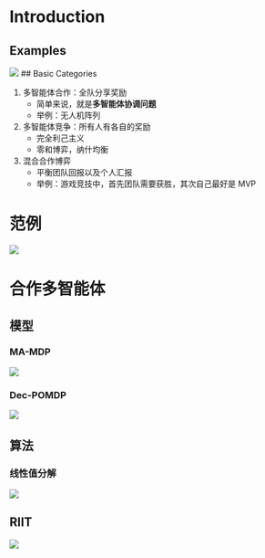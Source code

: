 # Introduction

## Examples

<img src="https://gitlab.com/mtdickens1998/mtd-images/-/raw/main/img/2024/07/9_17_41_1_202407091741350.png"/>
## Basic Categories

1. 多智能体合作：全队分享奖励
    - 简单来说，就是**多智能体协调问题**
    - 举例：无人机阵列
2. 多智能体竞争：所有人有各自的奖励
    - 完全利己主义
    - 零和博弈，纳什均衡
3. 混合合作博弈
    - 平衡团队回报以及个人汇报
    - 举例：游戏竞技中，首先团队需要获胜，其次自己最好是 MVP

# 范例

<img src="https://gitlab.com/mtdickens1998/mtd-images/-/raw/main/img/2024/07/9_17_37_57_202407091737654.png"/>

# 合作多智能体

## 模型

### MA-MDP

<img src="https://gitlab.com/mtdickens1998/mtd-images/-/raw/main/img/2024/07/9_18_3_27_202407091803165.png"/>

### Dec-POMDP

<img src="https://gitlab.com/mtdickens1998/mtd-images/-/raw/main/img/2024/07/9_18_4_5_202407091804986.png"/>

## 算法

### 线性值分解

<img src="https://gitlab.com/mtdickens1998/mtd-images/-/raw/main/img/2024/07/9_17_59_33_202407091759962.png"/>

## RIIT

<img src="https://gitlab.com/mtdickens1998/mtd-images/-/raw/main/img/2024/07/9_18_57_39_202407091857867.png"/>



